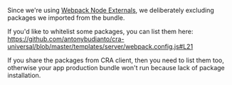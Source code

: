 Since we're using [Webpack Node Externals](https://www.npmjs.com/package/webpack-node-externals), we deliberately excluding packages we imported from the bundle.

If you'd like to whitelist some packages, you can list them here:
https://github.com/antonybudianto/cra-universal/blob/master/templates/server/webpack.config.js#L21

If you share the packages from CRA client, then you need to list them too, otherwise your app production bundle won't run because lack of package installation.
